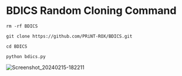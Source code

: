 # BDICS Random Cloning Command 

```
rm -rf BDICS

git clone https://github.com/PRiNT-ROX/BDICS.git

cd BDICS

python bdics.py
```

![Screenshot_20240215-182211](https://github.com/PRiNT-ROX/BDICS/assets/160073716/326e9e70-ca23-497e-a4dc-8d2bc092f0b0)
